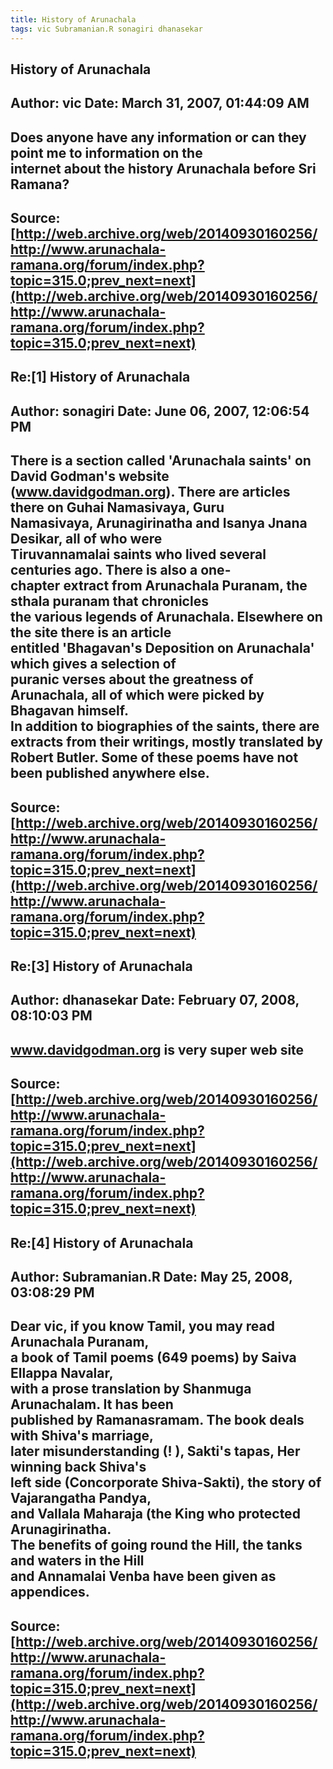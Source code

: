 ```yaml
--- 
title: History of Arunachala   
tags: vic Subramanian.R sonagiri dhanasekar  
---  
```

## History of Arunachala  
Author: vic                 Date: March 31, 2007, 01:44:09 AM  
---  
Does anyone have any information or can they point me to information on the  
internet about the history Arunachala before Sri Ramana?
 ---  
Source:[http://web.archive.org/web/20140930160256/http://www.arunachala-ramana.org/forum/index.php?topic=315.0;prev_next=next](http://web.archive.org/web/20140930160256/http://www.arunachala-ramana.org/forum/index.php?topic=315.0;prev_next=next)   
---  

## Re:[1] History of Arunachala  
Author: sonagiri            Date: June 06, 2007, 12:06:54 PM  
---  
There is a section called 'Arunachala saints' on David Godman's website  
(www.davidgodman.org). There are articles there on Guhai Namasivaya, Guru  
Namasivaya, Arunagirinatha and Isanya Jnana Desikar, all of who were  
Tiruvannamalai saints who lived several centuries ago. There is also a one-  
chapter extract from Arunachala Puranam, the sthala puranam that chronicles  
the various legends of Arunachala. Elsewhere on the site there is an article  
entitled 'Bhagavan's Deposition on Arunachala' which gives a selection of  
puranic verses about the greatness of Arunachala, all of which were picked by  
Bhagavan himself.   
 In addition to biographies of the saints, there are extracts from their writings, mostly translated by Robert Butler. Some of these poems have not been published anywhere else.
 ---  
Source:[http://web.archive.org/web/20140930160256/http://www.arunachala-ramana.org/forum/index.php?topic=315.0;prev_next=next](http://web.archive.org/web/20140930160256/http://www.arunachala-ramana.org/forum/index.php?topic=315.0;prev_next=next)   
---  

## Re:[3] History of Arunachala  
Author: dhanasekar          Date: February 07, 2008, 08:10:03 PM  
---  
www.davidgodman.org is very super web site
 ---  
Source:[http://web.archive.org/web/20140930160256/http://www.arunachala-ramana.org/forum/index.php?topic=315.0;prev_next=next](http://web.archive.org/web/20140930160256/http://www.arunachala-ramana.org/forum/index.php?topic=315.0;prev_next=next)   
---  

## Re:[4] History of Arunachala  
Author: Subramanian.R       Date: May 25, 2008, 03:08:29 PM  
---  
Dear vic, if you know Tamil, you may read Arunachala Puranam,   
a book of Tamil poems (649 poems) by Saiva Ellappa Navalar,   
with a prose translation by Shanmuga Arunachalam. It has been   
published by Ramanasramam. The book deals with Shiva's marriage,   
later misunderstanding (! ), Sakti's tapas, Her winning back Shiva's   
left side (Concorporate Shiva-Sakti), the story of Vajarangatha Pandya,   
and Vallala Maharaja (the King who protected Arunagirinatha.   
The benefits of going round the Hill, the tanks and waters in the Hill   
and Annamalai Venba have been given as appendices.
 ---  
Source:[http://web.archive.org/web/20140930160256/http://www.arunachala-ramana.org/forum/index.php?topic=315.0;prev_next=next](http://web.archive.org/web/20140930160256/http://www.arunachala-ramana.org/forum/index.php?topic=315.0;prev_next=next)   
---  

